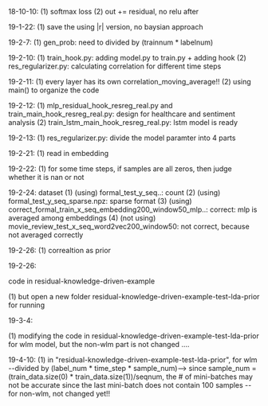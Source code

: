 18-10-10:
(1) softmax loss
(2) out += residual, no relu after

19-1-22:
(1) save the using |r| version, no baysian approach

19-2-7:
(1) gen_prob: need to divided by (trainnum * labelnum)

19-2-10:
(1) train_hook.py: adding model.py to train.py + adding hook
(2) res_regularizer.py: calculating correlation for different time steps

19-2-11:
(1) every layer has its own correlation_moving_average!!
(2) using main() to organize the code

19-2-12:
(1) mlp_residual_hook_resreg_real.py and train_main_hook_resreg_real.py:
design for healthcare and sentiment analysis
(2) train_lstm_main_hook_resreg_real.py: lstm model is ready

19-2-13:
(1) res_regularizer.py: divide the model paramter into 4 parts

19-2-21:
(1) read in embedding

19-2-22:
(1) for some time steps, if samples are all zeros, then judge whether it is nan or not

19-2-24:
dataset
(1) (using) formal_test_y_seq..: count
(2) (using) formal_test_y_seq_sparse.npz: sparse format
(3) (using) correct_formal_train_x_seq_embedding200_window50_mlp..: correct: mlp is averaged among embeddings
(4) (not using) movie_review_test_x_seq_word2vec200_window50: not correct, because not averaged correctly

19-2-26:
(1) correaltion as prior

19-2-26:

code in residual-knowledge-driven-example

(1) but open a new folder residual-knowledge-driven-example-test-lda-prior for running

19-3-4:

(1) modifying the code in residual-knowledge-driven-example-test-lda-prior for wlm model, but the non-wlm part is not changed ....

19-4-10:
(1) in "residual-knowledge-driven-example-test-lda-prior", for wlm
--divided by (label_num * time_step * sample_num)--> since sample_num = (train_data.size(0) * train_data.size(1))/seqnum, the # of mini-batches may not be accurate since the last mini-batch does not contain 100 samples 
--for non-wlm, not changed yet!!
